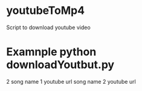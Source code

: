 # youtubeToMp4
Script to download youtube video 
# Examnple  python downloadYoutbut.py
2
song name 1
youtube url
song name 2
youtube url

